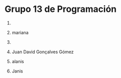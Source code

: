 # Grupo 13 de Programación


1. 

2. mariana

3. 

4. Juan David Gonçalves Gómez

5. alanis

6. Janis
